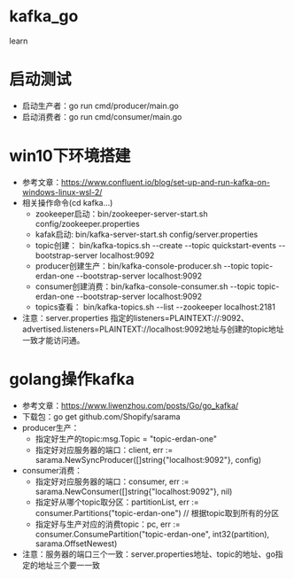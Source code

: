 # kafka_go
learn

# 启动测试
- 启动生产者：go run cmd/producer/main.go
- 启动消费者：go run cmd/consumer/main.go
# win10下环境搭建
- 参考文章：https://www.confluent.io/blog/set-up-and-run-kafka-on-windows-linux-wsl-2/
- 相关操作命令(cd kafka...)
    - zookeeper启动：bin/zookeeper-server-start.sh config/zookeeper.properties
    - kafak启动:     bin/kafka-server-start.sh config/server.properties
    - topic创建：    bin/kafka-topics.sh --create --topic quickstart-events --bootstrap-server localhost:9092
    - producer创建生产：bin/kafka-console-producer.sh --topic topic-erdan-one --bootstrap-server localhost:9092
    - consumer创建消费：bin/kafka-console-consumer.sh --topic topic-erdan-one --bootstrap-server localhost:9092
    - topics查看：      bin/kafka-topics.sh --list --zookeeper localhost:2181
- 注意：server.properties 指定的listeners=PLAINTEXT://:9092、advertised.listeners=PLAINTEXT://localhost:9092地址与创建的topic地址一致才能访问通。

# golang操作kafka
- 参考文章：https://www.liwenzhou.com/posts/Go/go_kafka/
- 下载包：go get github.com/Shopify/sarama
- producer生产：
    - 指定好生产的topic:msg.Topic = "topic-erdan-one"
    - 指定好对应服务器的端口：client, err := sarama.NewSyncProducer([]string{"localhost:9092"}, config)
- consumer消费：
    - 指定好对应服务器的端口：consumer, err := sarama.NewConsumer([]string{"localhost:9092"}, nil)
    - 指定好从哪个topic取分区：partitionList, err := consumer.Partitions("topic-erdan-one") // 根据topic取到所有的分区
    - 指定好与生产对应的消费topic：pc, err := consumer.ConsumePartition("topic-erdan-one", int32(partition), sarama.OffsetNewest)
- 注意：服务器的端口三个一致：server.properties地址、topic的地址、go指定的地址三个要一一致
